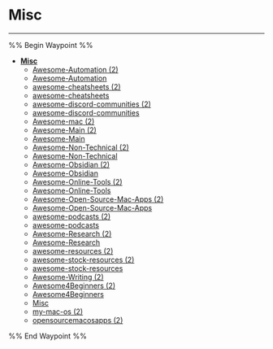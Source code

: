 # Misc

---

%% Begin Waypoint %%

- **[Misc](../../../../..//home-mthrfckr/bookmrks-mthrfckr/awesome/misc/misc.md)**
  - [Awesome-Automation (2)](Awesome-Automation%20(2).md)
  - [Awesome-Automation](awesome-automation.md)
  - [awesome-cheatsheets (2)](awesome-cheatsheets%20(2).md)
  - [awesome-cheatsheets](awesome-cheatsheets.md)
  - [awesome-discord-communities (2)](awesome-discord-communities%20(2).md)
  - [awesome-discord-communities](awesome-discord-communities.md)
  - [Awesome-mac (2)](Awesome-mac%20(2).md)
  - [Awesome-Main (2)](Awesome-Main%20(2).md)
  - [Awesome-Main](awesome-main.md)
  - [Awesome-Non-Technical (2)](Awesome-Non-Technical%20(2).md)
  - [Awesome-Non-Technical](awesome-non-technical.md)
  - [Awesome-Obsidian (2)](Awesome-Obsidian%20(2).md)
  - [Awesome-Obsidian](awesome-obsidian.md)
  - [Awesome-Online-Tools (2)](Awesome-Online-Tools%20(2).md)
  - [Awesome-Online-Tools](awesome-online-tools.md)
  - [Awesome-Open-Source-Mac-Apps (2)](Awesome-Open-Source-Mac-Apps%20(2).md)
  - [Awesome-Open-Source-Mac-Apps](awesome-open-source-mac-apps.md)
  - [awesome-podcasts (2)](awesome-podcasts%20(2).md)
  - [awesome-podcasts](awesome-podcasts.md)
  - [Awesome-Research (2)](Awesome-Research%20(2).md)
  - [Awesome-Research](awesome-research.md)
  - [awesome-resources (2)](awesome-resources%20(2).md)
  - [awesome-stock-resources (2)](awesome-stock-resources%20(2).md)
  - [awesome-stock-resources](awesome-stock-resources.md)
  - [Awesome-Writing (2)](Awesome-Writing%20(2).md)
  - [Awesome4Beginners (2)](Awesome4Beginners%20(2).md)
  - [Awesome4Beginners](awesome4beginners.md)
  - [Misc](../../../../..//home-mthrfckr/bookmrks-mthrfckr/awesome/misc/misc.md)
  - [my-mac-os (2)](my-mac-os%20(2).md)
  - [opensourcemacosapps (2)](opensourcemacosapps%20(2).md)

%% End Waypoint %%
